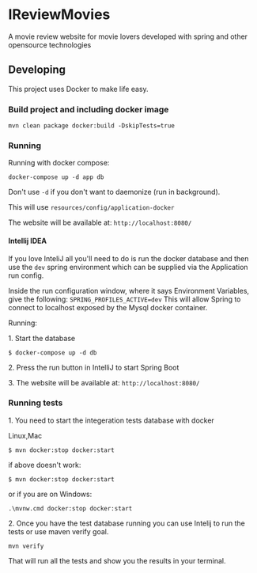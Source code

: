 # IReviewMovies
A movie review website for movie lovers developed with spring and other opensource technologies
## Developing
This project uses Docker to make life easy. 

### Build project and including docker image
``mvn clean package docker:build -DskipTests=true``

### Running

Running with docker compose:

```docker-compose up -d app db```

Don't use `-d` if you don't want to daemonize (run in background).

This will use ``resources/config/application-docker``

The website will be available at: `http://localhost:8080/`
#### Intellij IDEA
If you love InteliJ all you'll need to do is run the docker database 
and then use the `dev` spring environment which can be supplied via the Application run config.

Inside the run configuration window, where it says Environment Variables, give the following:
``SPRING_PROFILES_ACTIVE=dev``
This will allow Spring to connect to localhost exposed by the Mysql docker container.

Running:

1\. Start the database
```
$ docker-compose up -d db   
```
2\.  Press the run button in IntelliJ to start Spring Boot

3\. The website will be available at: `http://localhost:8080/`

### Running tests

1\. You need to start the integeration tests database with docker

Linux,Mac
```
$ mvn docker:stop docker:start 
```
if above doesn't work:
```
$ mvn docker:stop docker:start
```

or if you are on Windows:
```
.\mvnw.cmd docker:stop docker:start
```

2\. Once you have the test database running you can use Intelij to run the tests or use maven verify goal.
```
mvn verify
```
That will run all the tests and show you the results in your terminal.

